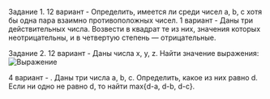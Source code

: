 Задание 1. 12 вариант - Определить, имеется ли среди чисел a, b, c хотя бы одна пара взаимно противоположных чисел. 1 вариант - Даны три действительных числа. Возвести в квадрат те из них, значения которых
неотрицательны, и в четвертую степень — отрицательные.


Задание 2. 12 вариант - Даны числа x, y, z. Найти значение выражения: ![Выражение](https://i.ibb.co/F4fxT1c/Screenshot-10.png)

4 вариант - . Даны три числа а, b, с. Определить, какое из них равно d. Если ни одно не равно d, то найти
max{d-a, d-b, d-c}.
